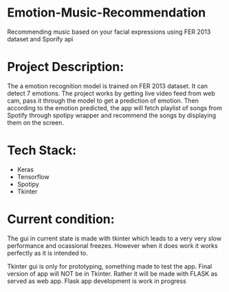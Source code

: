# Emotion-Music-Recommendation
Recommending music based on your facial expressions using FER 2013 dataset and Sporify api

# Project Description:
The a emotion recognition model is trained on FER 2013 dataset. It can detect 7 emotions. The project works by getting live video feed from web cam, pass it through the model to get a prediction of emotion. Then according to the emotion predicted, the app will fetch playlist of songs from Spotify through spotipy wrapper and recommend the songs by displaying them on the screen.

# Tech Stack:
- Keras
- Tensorflow
- Spotipy
- Tkinter

# Current condition:
The gui in current state is made with tkinter which leads to a very very slow performance and ocassional freezes. However when it does work it works perfectly as it is intended to.

Tkinter gui is only for prototyping, something made to test the app. Final version of app will NOT be in Tkinter. Rather it will be made with FLASK as served as web app. Flask app development is work in progress
